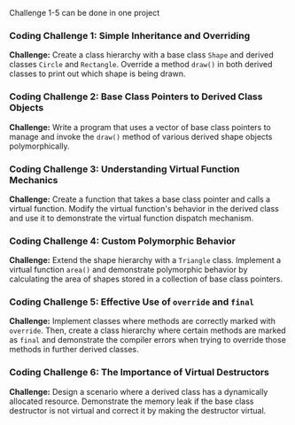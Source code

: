 Challenge 1-5 can be done in one project
### Coding Challenge 1: Simple Inheritance and Overriding
**Challenge:** Create a class hierarchy with a base class `Shape` and derived classes `Circle` and `Rectangle`. Override a method `draw()` in both derived classes to print out which shape is being drawn.

### Coding Challenge 2: Base Class Pointers to Derived Class Objects
**Challenge:** Write a program that uses a vector of base class pointers to manage and invoke the `draw()` method of various derived shape objects polymorphically.

### Coding Challenge 3: Understanding Virtual Function Mechanics
**Challenge:** Create a function that takes a base class pointer and calls a virtual function. Modify the virtual function's behavior in the derived class and use it to demonstrate the virtual function dispatch mechanism.

### Coding Challenge 4: Custom Polymorphic Behavior
**Challenge:** Extend the shape hierarchy with a `Triangle` class. Implement a virtual function `area()` and demonstrate polymorphic behavior by calculating the area of shapes stored in a collection of base class pointers.


### Coding Challenge 5: Effective Use of `override` and `final`
**Challenge:** Implement classes where methods are correctly marked with `override`. Then, create a class hierarchy where certain methods are marked as `final` and demonstrate the compiler errors when trying to override those methods in further derived classes.




### Coding Challenge 6: The Importance of Virtual Destructors
**Challenge:** Design a scenario where a derived class has a dynamically allocated resource. Demonstrate the memory leak if the base class destructor is not virtual and correct it by making the destructor virtual.
